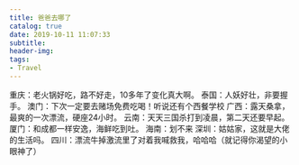 ```yaml
---
title: 爸爸去哪了
catalog: true
date: 2019-10-11 11:07:33
subtitle:
header-img:
tags:
- Travel
---
```


重庆：老火锅好吃，路不好走，10多年了变化真大啊。
泰国：人妖好壮，非要握手。
澳门：下次一定要去赌场免费吃喝！听说还有个西餐学校
广西：露天桑拿，最爽的一次漂流，硬座24小时。
云南：天天三国杀打到凌晨，第二天还要早起。
厦门：和成都一样安逸，海鲜吃到吐。
海南：划不来
深圳：姑姑家，这就是大佬的生活吗。
四川：漂流牛掉激流里了对着我喊救我，哈哈哈（就记得你渴望的小眼神了）

